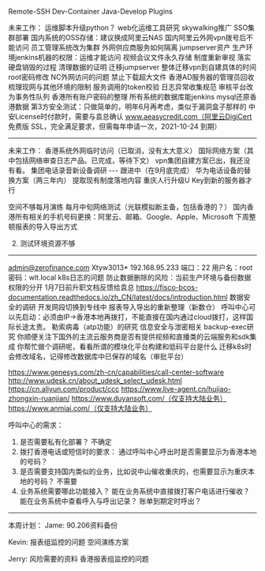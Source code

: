 Remote-SSH
Dev-Container
Java-Develop
Plugins

未来工作：
运维脚本升级python？
web化运维工具研究
skywalking推广
SSO集群部署
国内系统的OSS存储：建议换成阿里云NAS
国内阿里云外网vpn拨号后不能访问
员工管理系统改为集群
外网供应商服务如何隔离
jumpserver资产
生产环境jenkins机器的权限：运维才能访问
视频会议文件永久存储
制度重新审视
落实硬盘销毁的过程
清理数据的证明
迁移jumpserver
整体迁移vpn到自建具体的时间
root密码修改
NC外网访问的问题
禁止下载超大文件
香港AD服务器的管理员回收
梳理现网与其他环境的限制
服务调用的token校验
日志异常收集规范
审核平台改为事务性队列
香港所有账户密码的整理
所有系统的数据库能jenkins mysql还原香港数据
第3方安全测试：只做简单的，明年6月再考虑，类似于漏洞盒子那样的
中安License时付款时，需要与袁总确认
www.aeasycredit.com（阿里云DigiCert 免费版 SSL，完全满足要求，但需每年申请一次，2021-10-24 到期）

-------------------------------------------------
未来工作：
香港系统外网临时访问（已取消，没有太大意义）
国际网络方案（其中包括网络审查日志产品。已完成，等待下文）
vpn集团自建方案已出，我还没有看。
集团电话录音新设备调研 --- 跟进中（在9月底完成）
华为电话设备的替换方案（两三年内）
提取现有制度落地内容
重庆人行升级U Key到新的服务器才行

空间不够每月演练
每月中旬网络测试（光联模拟断主备，包括香港的？）
国内香港所有相关的手机号码更换：阿里云、邮箱、Google、Apple、Microsoft
下周整顿报表的导入导出方式

2. 测试环境资源不够
---------------------------
admin@zerofinance.com
Xtyw3013*
192.168.95.233  端口：22   用户名：root  密码：wlt.local
k8s日志的问题
防止数据删除的风险：当前生产环境与备份数据权限的分开
1月7日前升职文档反馈给袁总
https://fisco-bcos-documentation.readthedocs.io/zh_CN/latest/docs/introduction.html
数据安全的调研
开发网段切换到专线中
报表导入导出的重新整理（新数仓）
呼叫中心可以先启动：必须由IP->香港本地再拨打，不能直接在国内通过cloud拨打，这样国际长途太贵。
勒索病毒（atp功能）的研究
信息安全与泄密相关
backup-exec研究
你顺便关注下国外的主流云服务商是否有提供视频和直播类的云端服务和sdk集成
你帮忙做个调研呢，看看所谓的模块化平台构建和低码平台是什么
迁移k8s时会修改域名，记得修改数据库中已保存的域名（审批平台）

https://www.genesys.com/zh-cn/capabilities/call-center-software
http://www.udesk.cn/about_udesk_select_udesk.html
https://cn.aliyun.com/product/ccc
https://www.live-agent.cn/hujiao-zhongxin-ruanjian/
https://www.duyansoft.com/（仅支持大陆业务）
https://www.anmiai.com/（仅支持大陆业务）

呼叫中心的需求：
1. 是否需要私有化部署？
   不确定
2. 拨打香港电话或短信时的要求：
   通过呼叫中心呼出时是否需要显示为香港本地的号码？
3. 是否需要支持国内类似的业务，比如说中山催收重庆的，也需要显示为重庆本地的号码？
   不需要
4. 业务系统需要哪此功能接入？
   能在业务系统中直接拨打客户电话进行催收？
   能在业务系统中查看呼入与呼出记录？
   账单到期定时呼出？
------------------------------------

本周计划：
Jame:
90.206资料备份

Kevin:
报表组监控的问题
空间演练方案

Jerry:
风险需要的资料
香港报表组监控的问题